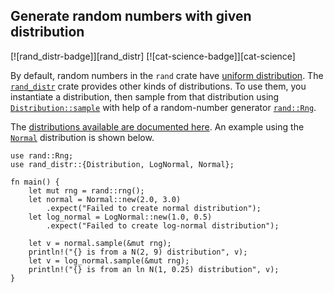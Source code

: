 ## Generate random numbers with given distribution

[![rand_distr-badge]][rand_distr] [![cat-science-badge]][cat-science]

By default, random numbers in the `rand` crate have
[uniform distribution]. The [`rand_distr`] crate provides
other kinds of distributions. To use them, you instantiate
a distribution, then sample from that distribution using
[`Distribution::sample`] with help of a random-number
generator [`rand::Rng`].

The [distributions available are documented here][rand-distributions].
An example using the [`Normal`] distribution is shown below.

```rust,edition2018
use rand::Rng;
use rand_distr::{Distribution, LogNormal, Normal};

fn main() {
    let mut rng = rand::rng();
    let normal = Normal::new(2.0, 3.0)
        .expect("Failed to create normal distribution");
    let log_normal = LogNormal::new(1.0, 0.5)
        .expect("Failed to create log-normal distribution");

    let v = normal.sample(&mut rng);
    println!("{} is from a N(2, 9) distribution", v);
    let v = log_normal.sample(&mut rng);
    println!("{} is from an ln N(1, 0.25) distribution", v);
}
```

[`Distribution::sample`]: https://docs.rs/rand/0.9/rand/distr/trait.Distribution.html#tymethod.sample
[`Normal`]: https://docs.rs/rand_distr/*/rand_distr/struct.Normal.html
[`rand::Rng`]: https://docs.rs/rand/0.9/rand/trait.Rng.html
[`rand_distr`]: https://docs.rs/rand_distr/*/rand_distr/index.html
[rand-distributions]: https://docs.rs/rand_distr/*/rand_distr/index.html

[uniform distribution]: https://en.wikipedia.org/wiki/Uniform_distribution_(continuous)
